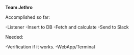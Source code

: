 **Team Jethro**

Accomplished so far:

-Listener
-Insert to DB
-Fetch and calculate
-Send to Slack

Needed:

-Verification if it works.
-WebApp/Terminal
